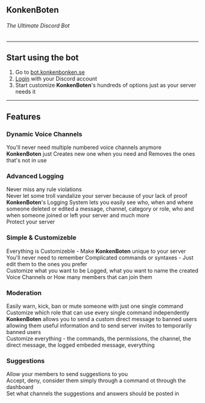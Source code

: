 ## **KonkenBoten**
###### The Ultimate Discord Bot

---

## **Start using the bot**

1. Go to [bot.konkenbonken.se](https://bot.konkenbonken.se/)
1. [Login](https://bot.konkenbonken.se/oauth) with your Discord account
1. Start customize **KonkenBoten**'s hundreds of options just as your server needs it

---

## **Features**

### Dynamic Voice Channels

You'll never need multiple numbered voice channels anymore </br>
**KonkenBoten** just Creates new one when you need and Removes the ones that's not in use

### Advanced Logging

Never miss any rule violations </br>
Never let some troll vandalize your server because of your lack of proof </br>
**KonkenBoten**'s Logging System lets you easily see who, when and where someone deleted or edited a message, channel, category or role, who and when someone joined or left your server and much more </br>
Protect your server </br>

### Simple & Customizeble

Everything is Customizeble - Make **KonkenBoten** unique to your server </br>
You'll never need to remember Complicated commands or syntaxes - Just edit them to the ones you prefer </br>
Customize what you want to be Logged, what you want to name the created Voice Channels or How many members that can join them </br>

### Moderation

Easily warn, kick, ban or mute someone with just one single command </br>
Customize which role that can use every single command independently </br>
**KonkenBoten** allows you to send a custom direct message to banned users allowing them useful information and to send server invites to temporarily banned users </br>
Customize everything - the commands, the permissions, the channel, the direct message, the logged embeded message, everything </br>

### Suggestions

Allow your members to send suggestions to you </br>
Accept, deny, consider them simply through a command ot through the dashboard </br>
Set what channels the suggestions and answers should be posted in </br>
